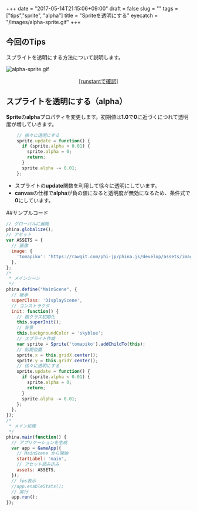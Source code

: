 +++
date = "2017-05-14T21:15:06+09:00"
draft = false
slug = ""
tags = ["tips","sprite", "alpha"]
title = "Spriteを透明にする"
eyecatch = "/images/alpha-sprite.gif"
+++ 

## 今回のTips
スプライトを透明にする方法について説明します。

![alpha-sprite.gif](/images/alpha-sprite.gif)

<center><a href="http://runstant.com/alkn203/projects/21f2a1e1" target="_blank">[runstantで確認]</a></center>

## スプライトを透明にする（alpha）
**Sprite**の**alpha**プロパティを変更します。初期値は**1.0**で**0**に近づくにつれて透明度が増していきます。

```js
    // 徐々に透明にする
    sprite.update = function() {
      if (sprite.alpha < 0.01) {
        sprite.alpha = 0;
        return;
      }
      sprite.alpha -= 0.01;
    };
```

* スプライトの**update**関数を利用して徐々に透明にしています。
* **canvas**の仕様で**alpha**が負の値になると透明度が無効になるため、条件式で**0**にしています。

##サンプルコード
```js
// グローバルに展開
phina.globalize();
// アセット
var ASSETS = {
  // 画像
  image: {
    'tomapiko': 'https://rawgit.com/phi-jp/phina.js/develop/assets/images/tomapiko.png',
  },
};
/*
 * メインシーン
 */
phina.define("MainScene", {
  // 継承
  superClass: 'DisplayScene',
  // コンストラクタ
  init: function() {
    // 親クラス初期化
    this.superInit();
    // 背景
    this.backgroundColor = 'skyblue';
    // スプライト作成
    var sprite = Sprite('tomapiko').addChildTo(this);
    // 初期位置
    sprite.x = this.gridX.center();
    sprite.y = this.gridY.center();
    // 徐々に透明にする
    sprite.update = function() {
      if (sprite.alpha < 0.01) {
        sprite.alpha = 0;
        return;
      }
      sprite.alpha -= 0.01;
    };
  },
});
/*
 * メイン処理
 */
phina.main(function() {
  // アプリケーションを生成
  var app = GameApp({
    // MainScene から開始
    startLabel: 'main',
    // アセット読み込み
    assets: ASSETS,
  });
  // fps表示
  //app.enableStats();
  // 実行
  app.run();
});
```